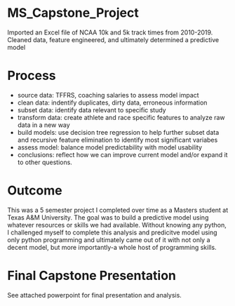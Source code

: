 # MS_Capstone_Project
Imported an Excel file of NCAA 10k and 5k track times from 2010-2019. Cleaned data, feature engineered, and ultimately determined a predictive model

# Process
- source data: TFFRS, coaching salaries to assess model impact
- clean data: indentify duplicates, dirty data, erroneous information 
- subset data: identify data relevant to specific study 
- transform data: create athlete and race specific features to analyze raw data in a new way
- build models: use decision tree regression to help further subset data and recursive feature elimination to identify most significant variabes
- assess model: balance model predictability with model usability
- conclusions: reflect how we can improve current model and/or expand it to other questions.

# Outcome
This was a 5 semester project I completed over time as a Masters student at Texas A&M University. The goal was to build a predictive model using whatever resources or skills we had available. Without knowing any python, I challenged myself to complete this analysis and predicitve model using only python programming and ultimately came out of it with not only a decent model, but more importantly-a whole host of programming skills.

# Final Capstone Presentation
See attached powerpoint for final presentation and analysis.

